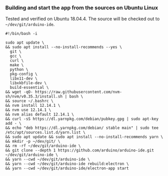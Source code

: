 ### Building and start the app from the sources on Ubuntu Linux

Tested and verified on Ubuntu 18.04.4. The source will be checked out to `~/dev/git/arduino-ide`.

```
#!/bin/bash -i

sudo apt update \
&& sudo apt install --no-install-recommends --yes \
  git \
  gcc \
  curl \
  make \
  python \
  pkg-config \
  libx11-dev \
  libxkbfile-dev \
  build-essential \
&& wget -qO- https://raw.githubusercontent.com/nvm-sh/nvm/v0.35.3/install.sh | bash \
&& source ~/.bashrc \
&& nvm install 12.14.1 \
&& nvm use 12.14.1 \
&& nvm alias default 12.14.1 \
&& curl -sS https://dl.yarnpkg.com/debian/pubkey.gpg | sudo apt-key add - \
&& echo "deb https://dl.yarnpkg.com/debian/ stable main" | sudo tee /etc/apt/sources.list.d/yarn.list \
&& sudo apt update && sudo apt install --no-install-recommends yarn \
&& mkdir -p ~/dev/git/ \
&& rm -rf ~/dev/git/arduino-ide \
&& git clone --depth 1 https://github.com/arduino/arduino-ide.git ~/dev/git/arduino-ide \
&& yarn --cwd ~/dev/git/arduino-ide \
&& yarn --cwd ~/dev/git/arduino-ide rebuild:electron \
&& yarn --cwd ~/dev/git/arduino-ide/electron-app start
```
